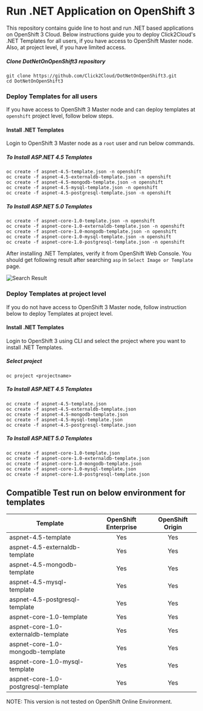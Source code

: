 # Run .NET Application on OpenShift 3
This repository contains guide line to host and run .NET based applications on OpenShift 3 Cloud. Below instructions guide you to deploy Click2Cloud's .NET Templates for all users, if you have access to OpenShift Master node. Also, at project level, if you have limited access.

##### Clone DotNetOnOpenShift3 repository
```
git clone https://github.com/Click2Cloud/DotNetOnOpenShift3.git
cd DotNetOnOpenShift3
```

### Deploy Templates for all users
If you have access to OpenShift 3 Master node and can deploy templates at `openshift` project level, follow below steps.

#### Install .NET Templates
Login to OpenShift 3 Master node as a `root` user and run below commands. 

##### To Install ASP.NET 4.5 Templates
```
oc create -f aspnet-4.5-template.json -n openshift
oc create -f aspnet-4.5-externaldb-template.json -n openshift
oc create -f aspnet-4.5-mongodb-template.json -n openshift
oc create -f aspnet-4.5-mysql-template.json -n openshift
oc create -f aspnet-4.5-postgresql-template.json -n openshift
```
##### To Install ASP.NET 5.0 Templates
```
oc create -f aspnet-core-1.0-template.json -n openshift
oc create -f aspnet-core-1.0-externaldb-template.json -n openshift
oc create -f aspnet-core-1.0-mongodb-template.json -n openshift
oc create -f aspnet-core-1.0-mysql-template.json -n openshift
oc create -f aspnet-core-1.0-postgresql-template.json -n openshift
```
After installing .NET Templates, verify it from OpenShift Web Console. You should get following result after searching `asp` in `Select Image or Template` page.

![Search Result](/result.png?raw=true "Result")

### Deploy Templates at project level
If you do not have access to OpenShift 3 Master node, follow instruction below to deploy Templates at project level.

#### Install .NET Templates
Login to OpenShift 3 using CLI and select the project where you want to install .NET Templates. 

##### Select project
```
oc project <projectname>
```

##### To Install ASP.NET 4.5 Templates
```
oc create -f aspnet-4.5-template.json
oc create -f aspnet-4.5-externaldb-template.json
oc create -f aspnet-4.5-mongodb-template.json
oc create -f aspnet-4.5-mysql-template.json
oc create -f aspnet-4.5-postgresql-template.json
```
##### To Install ASP.NET 5.0 Templates
```
oc create -f aspnet-core-1.0-template.json
oc create -f aspnet-core-1.0-externaldb-template.json
oc create -f aspnet-core-1.0-mongodb-template.json
oc create -f aspnet-core-1.0-mysql-template.json
oc create -f aspnet-core-1.0-postgresql-template.json
```

## Compatible Test run on below environment for templates

| Template        | OpenShift Enterprise | OpenShift Origin  |
| --------------- |:-----------------:| :-----:|
| aspnet-4.5-template      | Yes| Yes |
| aspnet-4.5-externaldb-template      | Yes      |   Yes |
| aspnet-4.5-mongodb-template | Yes      |    Yes |
| aspnet-4.5-mysql-template | Yes      |    Yes |
| aspnet-4.5-postgresql-template | Yes      |    Yes |
| aspnet-core-1.0-template | Yes      |    Yes |
| aspnet-core-1.0-externaldb-template | Yes      |    Yes |
| aspnet-core-1.0-mongodb-template | Yes      |    Yes |
| aspnet-core-1.0-mysql-template | Yes      |    Yes |
| aspnet-core-1.0-postgresql-template | Yes      |    Yes |

NOTE: This version is not tested on OpenShift Online Environment.